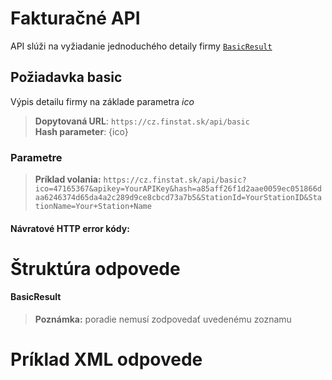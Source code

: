 # Fakturačné API
API slúži na vyžiadanie jednoduchého detaily firmy [`BasicResult`](#BasicResult)

## Požiadavka basic
Výpis detailu firmy na základe parametra *ico*
> **Dopytovaná URL**: ```https://cz.finstat.sk/api/basic```<br />
> **Hash parameter**: {ico}
<!-- > **Dopytovaná URL**: ```https://www.finstat.cz/api/basic```<br /> -->

### Parametre
[](../../../common/parameters/detail-sk.md ':include')

[](../../../common/parameters/parameters-sk.md ':include')

> **Príklad volania:** ```https://cz.finstat.sk/api/basic?ico=47165367&apikey=YourAPIKey&hash=a85aff26f1d2aae0059ec051866daa6246374d65da4a2c289d9ce8cbcd73a7b5&StationId=YourStationID&StationName=Your+Station+Name```

#### Návratové HTTP error kódy:
[](../../../common/http/errorcodes-sk-detail.md ':include')

[](../../../common/http/errorcodes-sk.md ':include')

# Štruktúra odpovede
#### BasicResult
[](../../../common/responses/basiccz-sk.md ':include')

> **Poznámka:** poradie nemusí zodpovedať uvedenému zoznamu

# Príklad XML odpovede
[](../../../common/examples/invoice-cz.md ':include')

